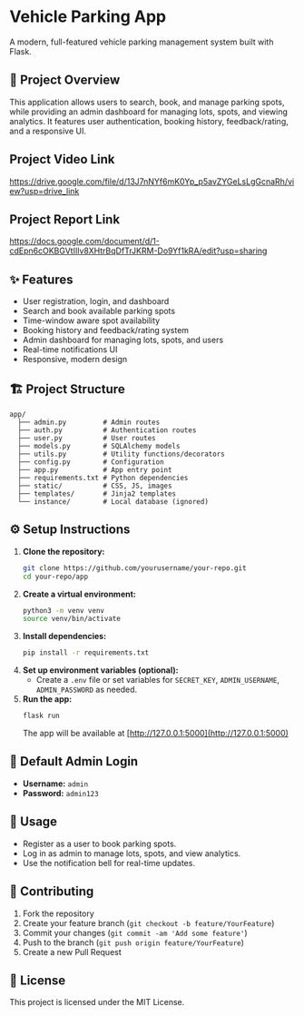 # Vehicle Parking App

A modern, full-featured vehicle parking management system built with Flask.

## 🚗 Project Overview
This application allows users to search, book, and manage parking spots, while providing an admin dashboard for managing lots, spots, and viewing analytics. It features user authentication, booking history, feedback/rating, and a responsive UI.

## Project Video Link
https://drive.google.com/file/d/13J7nNYf6mK0Yp_p5avZYGeLsLgGcnaRh/view?usp=drive_link

## Project Report Link
https://docs.google.com/document/d/1-cdEpn6cOKBGVtIIlv8XHtrBqDfTrJKRM-Do9Yf1kRA/edit?usp=sharing


## ✨ Features
- User registration, login, and dashboard
- Search and book available parking spots
- Time-window aware spot availability
- Booking history and feedback/rating system
- Admin dashboard for managing lots, spots, and users
- Real-time notifications UI
- Responsive, modern design

## 🏗️ Project Structure
```
app/
  ├── admin.py         # Admin routes
  ├── auth.py          # Authentication routes
  ├── user.py          # User routes
  ├── models.py        # SQLAlchemy models
  ├── utils.py         # Utility functions/decorators
  ├── config.py        # Configuration
  ├── app.py           # App entry point
  ├── requirements.txt # Python dependencies
  ├── static/          # CSS, JS, images
  ├── templates/       # Jinja2 templates
  └── instance/        # Local database (ignored)
```

## ⚙️ Setup Instructions
1. **Clone the repository:**
   ```bash
   git clone https://github.com/yourusername/your-repo.git
   cd your-repo/app
   ```
2. **Create a virtual environment:**
   ```bash
   python3 -m venv venv
   source venv/bin/activate
   ```
3. **Install dependencies:**
   ```bash
   pip install -r requirements.txt
   ```
4. **Set up environment variables (optional):**
   - Create a `.env` file or set variables for `SECRET_KEY`, `ADMIN_USERNAME`, `ADMIN_PASSWORD` as needed.
5. **Run the app:**
   ```bash
   flask run
   ```
   The app will be available at [http://127.0.0.1:5000](http://127.0.0.1:5000)

## 👤 Default Admin Login
- **Username:** `admin`
- **Password:** `admin123`

## 📝 Usage
- Register as a user to book parking spots.
- Log in as admin to manage lots, spots, and view analytics.
- Use the notification bell for real-time updates.

## 🤝 Contributing
1. Fork the repository
2. Create your feature branch (`git checkout -b feature/YourFeature`)
3. Commit your changes (`git commit -am 'Add some feature'`)
4. Push to the branch (`git push origin feature/YourFeature`)
5. Create a new Pull Request

## 📄 License
This project is licensed under the MIT License.
